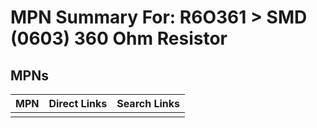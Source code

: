 



# MPN Summary For: R6O361 > SMD (0603) 360 Ohm Resistor

## MPNs
  

|MPN|Direct Links|Search Links|
| :--- | :--- | :--- |
||||
